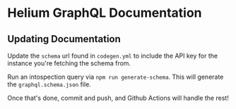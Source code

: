 # Helium GraphQL Documentation

## Updating Documentation

Update the `schema` url found in `codegen.yml` to include the API key for the instance you're fetching the schema from.

Run an intospection query via `npm run generate-schema`. This will generate the `graphql.schema.json` file.

Once that's done, commit and push, and Github Actions will handle the rest!